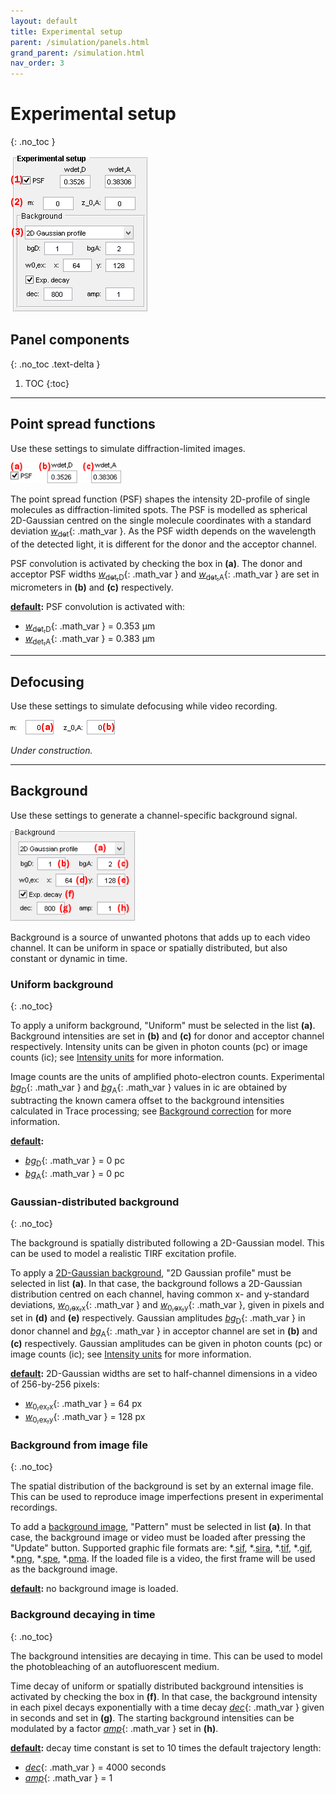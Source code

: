 ```yaml
---
layout: default
title: Experimental setup
parent: /simulation/panels.html
grand_parent: /simulation.html
nav_order: 3
---
```


# Experimental setup
{: .no_toc }

<a href="../../assets/images/gui/sim-panel-experimental-setup.png"><img src="../../assets/images/gui/sim-panel-experimental-setup.png" style="max-width: 220px;"  /></a>

## Panel components
{: .no_toc .text-delta }

1. TOC
{:toc}

---

## Point spread functions

Use these settings to simulate diffraction-limited images.

<a href="../../assets/images/gui/sim-panel-experimental-setup-psf.png"><img src="../../assets/images/gui/sim-panel-experimental-setup-psf.png" style="max-width: 177px;" /></a>

The point spread function (PSF) shapes the intensity 2D-profile of single molecules as diffraction-limited spots. 
The PSF is modelled as spherical 2D-Gaussian centred on the single molecule coordinates with a standard deviation 
[*w*<sub>det</sub>](){: .math_var }.
As the PSF width depends on the wavelength of the detected light, it is different for the donor and the acceptor channel.

PSF convolution is activated by checking the box in **(a)**.
The donor and acceptor PSF widths 
[*w*<sub>det,D</sub>](){: .math_var } and 
[*w*<sub>det,A</sub>](){: .math_var } are set in micrometers in **(b)** and **(c)** respectively.

**<u>default</u>:** PSF convolution is activated with:
* [*w*<sub>det,D</sub>](){: .math_var } = 0.353 &#956;m
* [*w*<sub>det,A</sub>](){: .math_var } = 0.383 &#956;m

---

## Defocusing

Use these settings to simulate defocusing while video recording.

<a href="../../assets/images/gui/sim-panel-experimental-setup-defocus.png"><img src="../../assets/images/gui/sim-panel-experimental-setup-defocus.png" style="max-width: 220px;" /></a>

*Under construction.*

---

## Background

Use these settings to generate a channel-specific background signal.

<a href="../../assets/images/gui/sim-panel-experimental-setup-background.png"><img src="../../assets/images/gui/sim-panel-experimental-setup-background.png" style="max-width: 200px;" /></a>

Background is a source of unwanted photons that adds up to each video channel. 
It can be uniform in space or spatially distributed, but also constant or dynamic in time.


### Uniform background
{: .no_toc}

To apply a uniform background, "Uniform" must be selected in the list **(a)**. 
Background intensities are set in **(b)** and **(c)** for donor and acceptor channel respectively.
Intensity units can be given in photon counts (pc) or image counts (ic); see
[Intensity units](panel-molecules.html#intensity-units) for more information.

Image counts are the units of amplified photo-electron counts. 
Experimental 
[*bg*<sub>D</sub>](){: .math_var } and 
[*bg*<sub>A</sub>](){: .math_var } values in ic are obtained by subtracting the known camera offset to the background intensities calculated in Trace processing; see 
[Background correction](../../trace-processing/panels/panel-subimage-background-correction.html#background) for more information.

**<u>default</u>:** 
* [*bg*<sub>D</sub>](){: .math_var } = 0 pc
* [*bg*<sub>A</sub>](){: .math_var } = 0 pc


### Gaussian-distributed background
{: .no_toc}

The background is spatially distributed following a 2D-Gaussian model. 
This can be used to model a realistic TIRF excitation profile.

To apply a <u>2D-Gaussian background</u>, "2D Gaussian profile" must be selected in list **(a)**.
In that case, the background follows a 2D-Gaussian distribution centred on each channel, having common x- and y-standard deviations, 
[*w*<sub>0,ex,x</sub>](){: .math_var } and 
[*w*<sub>0,ex,y</sub>](){: .math_var }, given in pixels and set in **(d)** and **(e)** respectively.
Gaussian amplitudes 
[*bg*<sub>D</sub>](){: .math_var } in donor channel and 
[*bg*<sub>A</sub>](){: .math_var } in acceptor channel are set in **(b)** and **(c)** respectively.
Gaussian amplitudes can be given in photon counts (pc) or image counts (ic); see
[Intensity units](panel-molecules.html#intensity-units) for more information.

**<u>default</u>:** 2D-Gaussian widths are set to half-channel dimensions in a video of 256-by-256 pixels:
* [*w*<sub>0,ex,x</sub>](){: .math_var } = 64 px
* [*w*<sub>0,ex,y</sub>](){: .math_var } = 128 px


### Background from image file
{: .no_toc}

The spatial distribution of the background is set by an external image file. 
This can be used to reproduce image imperfections present in experimental recordings.

To add a <u>background image</u>, "Pattern" must be selected in list **(a)**.
In that case, the background image or video must be loaded after pressing the "Update" button.
Supported graphic file formats are: *.<u>sif</u>, *.<u>sira</u>, *.<u>tif</u>, *.<u>gif</u>, *.<u>png</u>, *.<u>spe</u>, *.<u>pma</u>.
If the loaded file is a video, the first frame will be used as the background image.

**<u>default</u>:** no background image is loaded.


### Background decaying in time
{: .no_toc}

The background intensities are decaying in time. 
This can be used to model the photobleaching of an autofluorescent medium.

Time decay of uniform or spatially distributed background intensities is activated by checking the box in **(f)**.
In that case, the background intensity in each pixel decays exponentially with a time decay 
[*dec*](){: .math_var } given in seconds and set in **(g)**.
The starting background intensities can be modulated by a factor 
[*amp*](){: .math_var } set in **(h)**. 

**<u>default</u>:** decay time constant is set to 10 times the default trajectory length:
* [*dec*](){: .math_var } = 4000 seconds
* [*amp*](){: .math_var } = 1



